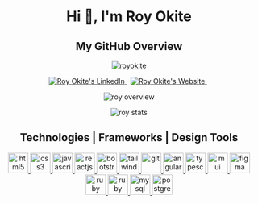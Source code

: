 <h1 align="center">Hi 👋, I'm Roy Okite</h1>

<!--
**royokite/royokite** is a ✨ _special_ ✨ repository because its `README.md` (this file) appears on your GitHub profile.

Here are some ideas to get you started:

- 🔭 I’m currently working on ...
- 🌱 I’m currently learning ...
- 👯 I’m looking to collaborate on ...
- 🤔 I’m looking for help with ...
- 💬 Ask me about ...
- 📫 How to reach me: ...
- 😄 Pronouns: ...
- ⚡ Fun fact: ...
-->

<h2 align="center">My GitHub Overview</h2>

<p align="center"> <a href="https://github.com/ryo-ma/github-profile-trophy"><img src="https://github-profile-trophy.vercel.app/?username=royokite&theme=juicyfresh&no-frame=true&title=Repositories,Commits,PullRequest,Issues&column=-1" alt="royokite" /></a> </p>

<!-- SOCIALS -->
<p align="center"> 
  <!-- LinkedIn -->
  <a href="https://www.linkedin.com/in/royokite" target="blank"><img src="https://img.shields.io/badge/LinkedIn-0077B5?style=for-the-badge&logo=linkedin&logoColor=white" alt="Roy Okite's LinkedIn" />
  </a> 
  <span>&nbsp;</span>
  <!-- Website -->
  <a href="https://royokite.netlify.app" target="blank"><img src="https://img.shields.io/badge/website-FF0000?style=for-the-badge&logo=msi&logoColor=white&message=Portfolio" alt="Roy Okite's Website" />
  </a> 
  <span>&nbsp;</span>
</p>
<!-- [![GitHub Streak](https://streak-stats.demolab.com/?user=royokite&theme=radical&hide_border=true)](https://git.io/streak-stats)
 -->
<p align="center"> 
  <img src="https://github-readme-stats.vercel.app/api?username=royokite&show_icons=true&locale=en&theme=aura_dark&hide_border=true" alt="roy overview" />
</p> 
  
<p align="center"> 
  <img src="https://streak-stats.demolab.com/?user=royokite&theme=radical&hide_border=true" alt="roy stats" />
</p>

<h2 align="center">Technologies | Frameworks | Design Tools</h2>

<p style="margin-top:10px" align="center">   
  <a href="https://developer.mozilla.org/en-US/docs/Web/HTML" target="_blank" rel="noreferrer"> 
    <img src="https://cdn.jsdelivr.net/gh/devicons/devicon/icons/html5/html5-original.svg" alt="html5" width="40" height="40" />
  </a>  
  <a href="https://developer.mozilla.org/en-US/docs/Web/CSS" target="_blank" rel="noreferrer"> 
    <img src="https://cdn.jsdelivr.net/gh/devicons/devicon/icons/css3/css3-original.svg" alt="css3" width="40" height="40" />
  </a> 
  <a href="https://developer.mozilla.org/en-US/docs/Web/JavaScript" target="_blank" rel="noreferrer"> 
    <img src="https://cdn.jsdelivr.net/gh/devicons/devicon/icons/javascript/javascript-original.svg" alt="javascript" width="40" height="40" />
  </a>
  <a href="https://react.dev" target="_blank" rel="noreferrer"> 
    <img src="https://cdn.jsdelivr.net/gh/devicons/devicon/icons/react/react-original.svg" alt="reactjs" width="40" height="40" />
  </a>  
  <a href="https://getbootstrap.com" target="_blank" rel="noreferrer"> 
    <img src="https://cdn.jsdelivr.net/gh/devicons/devicon/icons/bootstrap/bootstrap-original.svg" alt="bootstrap" width="40" height="40" />          
  </a>
  <a href="https://tailwindcss.com" target="_blank" rel="noreferrer"> 
    <img src="https://cdn.jsdelivr.net/gh/devicons/devicon/icons/tailwindcss/tailwindcss-plain.svg" alt="tailwind" width="40" height="40" />          
  </a>
  <a href="https://git-scm.com" target="_blank" rel="noreferrer"> 
    <img src="https://cdn.jsdelivr.net/gh/devicons/devicon/icons/git/git-original.svg" alt="git" width="40" height="40" />          
  </a>  
  <a href="https://angular.io" target="_blank" rel="noreferrer"> 
    <img src="https://cdn.jsdelivr.net/gh/devicons/devicon/icons/angularjs/angularjs-original.svg" alt="angular" width="40" height="40" />
  </a>
  <a href="https://www.typescriptlang.org" target="_blank" rel="noreferrer"> 
    <img src="https://cdn.jsdelivr.net/gh/devicons/devicon/icons/typescript/typescript-original.svg" alt="typescript" width="40" height="40" />
  </a>
  <a href="https://mui.com" target="_blank" rel="noreferrer"> 
    <img src="https://cdn.jsdelivr.net/gh/devicons/devicon/icons/materialui/materialui-original.svg" alt="mui" width="40" height="40" />          
  </a>
  <a href="https://www.figma.com" target="_blank" rel="noreferrer"> 
    <img src="https://cdn.jsdelivr.net/gh/devicons/devicon/icons/figma/figma-original.svg" alt="figma" width="40" height="40" />
  </a>   
  <a href="https://www.ruby-lang.org/en" target="_blank" rel="noreferrer"> 
    <img src="https://cdn.jsdelivr.net/gh/devicons/devicon/icons/ruby/ruby-original.svg" alt="ruby" width="40" height="40" />          
  </a>
  <a href="https://rubyonrails.org" target="_blank" rel="noreferrer"> 
    <img src="https://cdn.jsdelivr.net/gh/devicons/devicon/icons/rails/rails-plain-wordmark.svg" alt="ruby on rails" width="40" height="40" />          
  </a>
  <a href="https://www.mysql.com" target="_blank" rel="noreferrer"> 
    <img src="https://cdn.jsdelivr.net/gh/devicons/devicon/icons/mysql/mysql-original.svg" alt="mysql" width="40" height="40" />          
  </a>
  <a href="https://www.postgresql.org" target="_blank" rel="noreferrer"> 
    <img src="https://cdn.jsdelivr.net/gh/devicons/devicon/icons/postgresql/postgresql-original.svg" alt="postgresql" width="40" height="40" />          
  </a> 
</p>  
            
          
<!-- END -->
